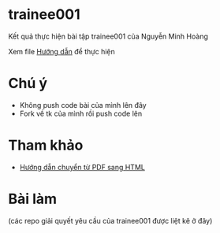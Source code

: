 # trainee001

Kết quả thực hiện bài tập trainee001 của Nguyễn Minh Hoàng

Xem file [Hướng dẫn](https://github.com/colombo-trainee/trainee001/blob/master/requirements/hướng%20dẫn.md) để thực hiện

# Chú ý

+ Không push code bài của mình lên đây
+ Fork về tk của mình rồi push code lên

# Tham khảo

+ [Hướng dẫn chuyển từ PDF sang HTML](https://www.izwebz.com/search/?q=PSD+sang+HTML&cx=014821440840817908112%3Atm2aqsqxgka&cof=FORID%3A10&ie=UTF-8&filter=0&siteurl=)

# Bài làm
(các repo giải quyết yêu cầu của trainee001 được liệt kê ở đây)
